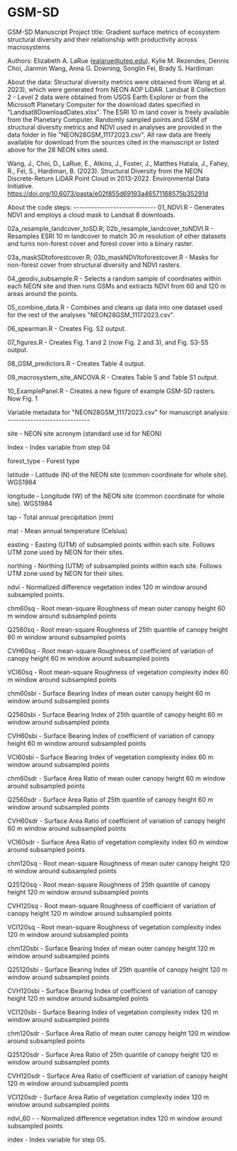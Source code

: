 # GSM-SD
GSM-SD Manuscript
Project title: Gradient surface metrics of ecosystem structural diversity and their relationship with productivity across macrosystems

Authors: Elizabeth A. LaRue (ealarue@utep.edu), Kylie M. Rezendes, Dennis Choi, Jianmin Wang, Anna G. Downing, Songlin Fei, Brady S. Hardiman


About the data:
Structural diversity metrics were obtained from Wang et al. 2023), which were generated from NEON AOP LiDAR. Landsat 8 Collection 2 - Level 2 data were obtained from USGS Earth Explorer or from the Microsoft Planetary Computer for the download dates specified in "Landsat8DownloadDates.xlsx". The ESRI 10 m land cover is freely available from the Planetary Computer. Randomly sampled points and GSM of structural diversity metrics and NDVI used in analyses are provided in the data folder in file "NEON28GSM_11172023.csv". All raw data are freely available for download from the sources cited in the manuscript or listed above for the 28 NEON sites used. 

Wang, J., Choi, D., LaRue, E., Atkins, J., Foster, J., Matthes Hatala, J., Fahey, R., Fei, S., Hardiman, B. (2023). Structural Diversity from the NEON Discrete-Return LiDAR Point Cloud in 2013-2022. Environmental Data Initiative. https://doi.org/10.6073/pasta/e02f855d69193a46571168575b35291d

About the code steps: -----------------------------
01_NDVI.R - Generates NDVI and employs a cloud mask to Landsat 8 downloads. 

02a_resample_landcover_toSD.R; 02b_resample_landcover_toNDVI.R - Resamples ESRI 10 m landcover to match 30 m resolution of other datasets and turns non-forest cover and forest cover into a binary raster.

03a_maskSDtoforestcover.R; 03b_maskNDVItoforestcover.R - Masks for non-forest cover from structural diversity and NDVI rasters.

04_geodiv_subsample.R - Selects a random sample of coordinates within each NEON site and then runs GSMs and extracts NDVI from 60 and 120 m areas around the points. 

05_combine_data.R - Combines and cleans up data into one dataset used for the rest of the analyses "NEON28GSM_11172023.csv". 

06_spearman.R - Creates Fig. S2 output.

07_figures.R - Creates Fig. 1 and 2 (now Fig. 2 and 3), and Fig. S3-S5 output. 

08_GSM_predictors.R - Creates Table 4 output. 

09_macrosystem_site_ANCOVA.R - Creates Table 5 and Table S1 output. 

10_ExamplePanel.R - Creates a new figure of example GSM-SD rasters. Now Fig. 1

Variable metadata for "NEON28GSM_11172023.csv" for manuscript analysis: -----------------------------

site - NEON site acronym (standard use id for NEON)	

Index - Index variable from step 04

forest_type - Forest type	 

latitude - Latitude (N) of the NEON site (common coordinate for whole site). WGS1984 

longitude - Longitude (W) of the NEON site (common coordinate for whole site). WGS1984

tap - Total annual precipitation (mm)	

mat - Mean annual temperature (Celsius)	

easting	- Easting (UTM) of subsampled points within each site. Follows UTM zone used by NEON for their sites. 

northing - Northing (UTM) of subsampled points within each site. Follows UTM zone used by NEON for their sites. 	

ndvi - Normalized difference vegetation index 120 m window around subsampled points.	

chm60sq	- Root mean-square Roughness of mean outer canopy height 60 m window around subsampled points

Q2560sq	- Root mean-square Roughness of 25th quantile of canopy height 60 m window around subsampled points

CVH60sq	- Root mean-square Roughness of coefficient of variation of canopy height 60 m window around subsampled points

VCI60sq	- Root mean-square Roughness of vegetation complexity index 60 m window around subsampled points

chm60sbi - Surface Bearing Index of mean outer canopy height 60 m window around subsampled points 	

Q2560sbi - Surface Bearing Index of 25th quantile of canopy height 60 m window around subsampled points	

CVH60sbi - Surface Bearing Index of coefficient of variation of canopy height 60 m window around subsampled points	

VCI60sbi - Surface Bearing Index of vegetation complexity index	60 m window around subsampled points

chm60sdr - Surface Area Ratio of mean outer canopy height 60 m window around subsampled points

Q2560sdr - Surface Area Ratio of 25th quantile of canopy height	60 m window around subsampled points

CVH60sdr - Surface Area Ratio of coefficient of variation of canopy height 60 m window around subsampled points	

VCI60sdr - Surface Area Ratio of vegetation complexity index 60 m window around subsampled points	

chm120sq - Root mean-square Roughness of mean outer canopy height 120 m window around subsampled points	

Q25120sq - Root mean-square Roughness of 25th quantile of canopy height	120 m window around subsampled points

CVH120sq - Root mean-square Roughness of coefficient of variation of canopy height 120 m window around subsampled points	

VCI120sq - Root mean-square Roughness of vegetation complexity index 120 m window around subsampled points	

chm120sbi - Surface Bearing Index of mean outer canopy height 120 m window around subsampled points	

Q25120sbi - Surface Bearing Index of 25th quantile of canopy height 120 m window around subsampled points	

CVH120sbi - Surface Bearing Index of coefficient of variation of canopy height 120 m window around subsampled points	

VCI120sbi - Surface Bearing Index of vegetation complexity index 120 m window around subsampled points	

chm120sdr - Surface Area Ratio of mean outer canopy height 120 m window around subsampled points	

Q25120sdr - Surface Area Ratio of 25th quantile of canopy height 120 m window around subsampled points	

CVH120sdr - Surface Area Ratio of coefficient of variation of canopy height 120 m window around subsampled points	

VCI120sdr - Surface Area Ratio of vegetation complexity index 120 m window around subsampled points	

ndvi_60	- - Normalized difference vegetation index 120 m window around subsampled points

index - Index variable for step 05. 
